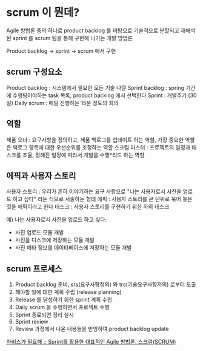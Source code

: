# scrum 이 뭔데?
Agile 방법론 중의 하나로 product backlog 를 바탕으로 기술적으로 분할되고 재해석된 sprint 를 scrum 팀을 통해 구현해 나가는 개발 방법론

Product backlog -> sprint -> scrum 에서 구현


## scrum 구성요소
Product backlog : 시스템에서 필요한 모든 기술 나열
Sprint backlog : spring 기간에 수행됭어야하는 task 목록, product backlog 에서 선택한다
Sprint : 개발주기 (30일)
Daily scrum : 매일 진행하는 15분 정도의 회의

## 역할
제품 오너 : 요구사항을 정의하고, 제품 백로그를 업데이트 하는 역할, 가장 중요한 역할은 백로그 항목에 대한 우선순위를 조정하는 역할
스크럼 마스터 : 프로젝트의 일정과 태스크를 조율, 정해진 일정에 따라서 개발을 수행*리드 하는 역할

## 에픽과 사용자 스토리
사용자 스토리 : 우리가 흔히 이야기하는 요구 사항으로 "나는 사용자로서 사진을 업로드 하고 싶다" 라는 식으로 서술하는 형태
에픽 : 사용자 스토리를 큰 단위로 묶어 놓은 것을 에픽이라고 한다
태스크 : 사용자 스토리를 구현하기 위한 하위 태스크

예) 나는 사용자로서 사진을 업로드 하고 싶다.
- 사진 업로드 모듈 개발
- 사진을 디스크에 저장하는 모듈 개발
- 사진 메타 정보를 데이터베이스에 저장하는 모듈 개발


## scrum 프로세스
1. Product backlog 준비, srs(요구사항정의) 와 trs(기술요구사항저의) 로부터 도출
2. 해야할 일에 대한 계획 수립 (release planning)
3. Release 를 달성하기 위한 sprint 계획 수립
4. Daily scrum 을 수행하면서 프로젝트 수행
5. Sprint 종료되면 정리 실시
6. Sprint review
7. Review 과정에서 나온 내용들을 반영하여 product backlog update


[자비스가 필요해 :: Sprint를 활용한 대표적인 Agile 방법론, 스크럼(SCRUM)](https://needjarvis.tistory.com/317)
